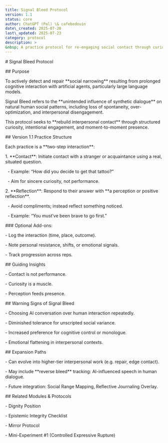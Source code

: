 ```yaml
---
title: Signal Bleed Protocol
version: 1.1
status: core
author: ChatGPT (Pal) \& cafebedouin
date\_created: 2025-07-20
last\_updated: 2025-07-23
category: protocol
description: >
&nbsp; A practice protocol for re-engaging social contact through curiosity and reflection, designed to counteract AI-induced social narrowing and restore human interaction fluency.
---
```

\# Signal Bleed Protocol

\## Purpose

To actively detect and repair \*\*social narrowing\*\* resulting from prolonged cognitive interaction with artificial agents, particularly large language models.  

Signal Bleed refers to the \*\*unintended influence of synthetic dialogue\*\* on natural human social patterns, including loss of spontaneity, over-optimization, and interpersonal disengagement.

This protocol seeks to \*\*rebuild interpersonal contact\*\* through structured curiosity, intentional engagement, and moment-to-moment presence.


\## Version 1.1 Practice Structure

Each practice is a \*\*two-step interaction\*\*:

1\. \*\*Contact\*\*: Initiate contact with a stranger or acquaintance using a real, situated question.

&nbsp;  - Example: “How did you decide to get that tattoo?”

&nbsp;  - Aim for sincere curiosity, not performance.

2\. \*\*Reflection\*\*: Respond to their answer with \*\*a perception or positive reflection\*\*.

&nbsp;  - Avoid compliments; instead reflect something noticed.

&nbsp;  - Example: “You must’ve been brave to go first.”



\### Optional Add-ons:



\- Log the interaction (time, place, outcome).

\- Note personal resistance, shifts, or emotional signals.

\- Track progression across reps.



\## Guiding Insights



\- Contact is not performance.

\- Curiosity is a muscle.

\- Perception feeds presence.



\## Warning Signs of Signal Bleed



\- Choosing AI conversation over human interaction repeatedly.

\- Diminished tolerance for unscripted social variance.

\- Increased preference for cognitive control or monologue.

\- Emotional flattening in interpersonal contexts.



\## Expansion Paths



\- Can evolve into higher-tier interpersonal work (e.g. repair, edge contact).

\- May include \*\*reverse bleed\*\* tracking: AI-influenced speech in human dialogue.

\- Future integration: Social Range Mapping, Reflective Journaling Overlay.



\## Related Modules \& Protocols



\- Dignity Position

\- Epistemic Integrity Checklist

\- Mirror Protocol

\- Mini-Experiment #1 (Controlled Expressive Rupture)


